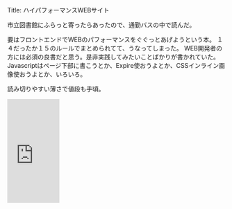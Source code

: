 Title: ハイパフォーマンスWEBサイト

市立図書館にふらっと寄ったらあったので、通勤バスの中で読んだ。

要はフロントエンドでWEBのパフォーマンスをぐぐっとあげようという本。
１４だったか１５のルールでまとめられてて、うなってしまった。
WEB開発者の方には必須の良書だと思う。是非実践してみたいことばかりが書かれていた。
Javascriptはページ下部に書こうとか、Expire使おうよとか、CSSインライン画像使おうよとか、いろいろ。

読み切りやすい薄さで値段も手頃。

<iframe src="http://rcm-jp.amazon.co.jp/e/cm?t=dataich-22&o=9&p=8&l=as1&asins=487311361X&fc1=000000&IS2=1&lt1=_blank&m=amazon&lc1=0000FF&bc1=000000&bg1=FFFFFF&f=ifr" style="width:120px;height:240px;" scrolling="no" margin margin frameborder="0"></iframe>
